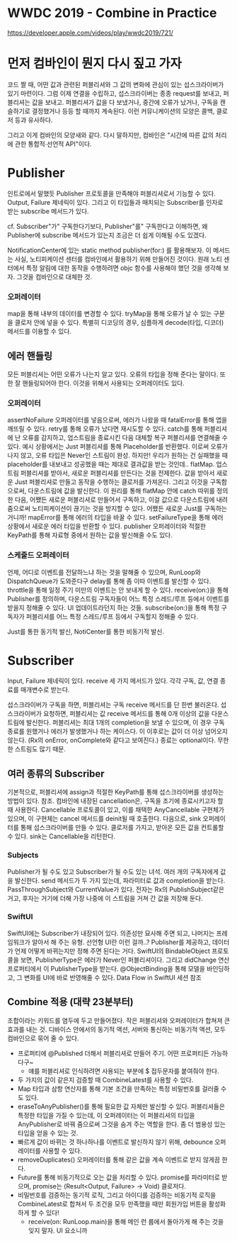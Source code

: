 # WWDC 2019 - Combine in Practice

https://developer.apple.com/videos/play/wwdc2019/721/

# 먼저 컴바인이 뭔지 다시 짚고 가자
코드 짤 때, 어떤 값과 관련된 퍼블리셔와 그 값의 변화에 관심이 있는 섭스크라이버가 있기 마련이다.
그럼 이제 연결을 수립하고, 섭스크라이버는 종종 request를 보내고, 퍼블리셔는 값을 보내고. 
퍼블리셔가 값을 다 보냈거나, 중간에 오류가 났거나, 구독을 캔슬하기로 결정했거나 등등 할 때까지 계속된다.
이런 커뮤니케이션의 모양은 콜백, 클로저 등과 유사하다.

그리고 이게 컴바인의 모양새와 같다.
다시 말하지만, 컴바인은 "시간에 따른 값의 처리에 관한 통합적∙선언적 API"이다.

# Publisher
인트로에서 말했듯 Publisher 프로토콜을 만족해야 퍼블리셔로서 기능할 수 있다.
Output, Failure 제네릭이 있다. 그리고 이 타입들과 매치되는 Subscriber를 인자로 받는 subscribe 메서드가 있다.

cf. Subscriber"가" 구독한다기보다, Publisher"를" 구독한다고 이해하면, 왜 Publisher에 subscribe 메서드가 있는지 조금은 더 쉽게 이해될 수도 있겠다.

NotificationCenter에 있는 static method publisher(for:) 를 활용해보자.
이 메서드는 사실, 노티피케이션 센터를 컴바인에서 활용하기 위해 만들어진 것이다. 원래 노티 센터에서 특정 알림에 대한 동작을 수행하려면 objc 함수를 사용해야 했던 것을 생각해 보자. 그것을 컴바인으로 대체한 것.

### 오퍼레이터
map을 통해 내부의 데이터를 변경할 수 있다.
tryMap을 통해 오류가 날 수 있는 구문을 클로저 안에 넣을 수 있다.
특별히 디코딩의 경우, 심플하게 decode(타입, 디코더) 메서드를 이용할 수 있다.

## 에러 핸들링
모든 퍼블리셔는 어떤 오류가 나는지 알고 있다. 오류의 타입을 정해 준다는 말이다. 또한 잘 핸들링되어야 한다. 이것을 위해서 사용되는 오퍼레이터도 있다.

### 오퍼레이터
assertNoFailure 오퍼레이터를 넣음으로써, 에러가 나왔을 때 fatalError를 통해 앱을 깨뜨릴 수 있다.
retry를 통해 오류가 났다면 재시도할 수 있다.
catch를 통해 퍼블리셔에 난 오류를 감지하고, 업스트림을 종료시킨 다음 대체할 복구 퍼블리셔를 연결해줄 수 있다.
    예시 상황에서는 Just 퍼블리셔를 통해 Placeholder를 반환했다. 이로써 오류가 나지 않고, 오류 타입은 Never인 스트림이 완성.
    하지만! 우리가 원하는 건 실패했을 때 placeholder를 내보내고 성공했을 때는 제대로 결과값을 받는 것인데..
flatMap. 업스트림 퍼블리셔를 받아서, 새로운 퍼블리셔를 만든다는 것을 전제한다.
    값을 받아서 새로운 Just 퍼블리셔로 만들고 동작을 수행하는 클로저를 가져온다. 그리고 이것을 구독함으로써, 다운스트림에 값을 발신한다.
    이 원리를 통해 flatMap 안에 catch 따위를 정의한 다음, 어쨌든 새로운 퍼블리셔로 만들어서 구독하고, 이걸 값으로 다운스트림에 내려 줌으로써 노티피케이션이 끊기는 것을 방지할 수 있다. 어쨌든 새로운 Just를 구독하는 거니까!
mapError를 통해 에러의 타입을 바꿀 수 있다.
setFailureType을 통해 에러 상황에서 새로운 에러 타입을 반환할 수 있다.
publisher 오퍼레이터와 적절한 KeyPath를 통해 자료형 중에서 원하는 값을 발신해줄 수도 있다.

### 스케줄드 오퍼레이터
언제, 어디로 이벤트를 전달하느냐 하는 것을 말해줄 수 있으며, RunLoop와 DispatchQueue가 도와준다구
delay를 통해 좀 이따 이벤트를 발신할 수 있다.
throttle을 통해 일정 주기 미만의 이벤트는 안 보내게 할 수 있다.
receive(on:)을 통해 Publisher를 정의하며, 다운스트림 구독자들이 어느 특정 스레드/루프 등에서 이벤트를 받을지 정해줄 수 있다. UI 업데이트라던지 하는 것들.
subscribe(on:)을 통해 특정 구독자가 퍼블리셔를 어느 특정 스레드/루프 등에서 구독할지 정해줄 수 있다.

Just를 통한 동기적 발신, NotiCenter를 통한 비동기적 발신.

# Subscriber
Input, Failure 제네릭이 있다.
receive 세 가지 메서드가 있다. 각각 구독, 값, 연결 종료를 매개변수로 받는다.

섭스크라이버가 구독을 하면, 퍼블리셔는 구독 receive 메서드를 단 한번 불러온다.
섭스크라이버가 요청하면, 퍼블리셔는 값 receive 메서드를 통해 0개 이상의 값을 다운스트림에 발신한다.
퍼블리셔는 최대 1개의 completion을 보낼 수 있으며, 이 경우 구독 종료를 원했거나 에러가 발생했거나 하는 케이스다. 이 이후로는 값이 더 이상 넘어오지 않는다. (Rx의 onError, onComplete와 같다고 보여진다.) 종료는 optional이다. 무한한 스트림도 많기 때문.

## 여러 종류의 Subscriber
기본적으로, 퍼블리셔에 assign과 적절한 KeyPath를 통해 섭스크라이버를 생성하는 방법이 있다.
    참조. 컴바인에 내장된 cancellation은, 구독을 조기에 종료시키고자 할 때 사용한다. Cancellable 프로토콜이 있고, 이를 채택한 AnyCancellable 구현체가 있으며, 이 구현체는 cancel 메서드를 deinit될 때 호출한다.
다음으로, sink 오퍼레이터를 통해 섭스크라이버를 만들 수 있다. 클로저를 가지고, 받아온 모든 값을 컨트롤할 수 있다. 
    sink는 Cancellable을 리턴한다.

### Subjects
Publisher가 될 수도 있고 Subscriber가 될 수도 있는 녀석. 여러 개의 구독자에게 값을 발신한다.
send 메서드가 두 가지 있는데, 파라미터로 값과 completion을 받는다.
PassThroughSubject와 CurrentValue가 있다. 전자는 Rx의 PublishSubject같은 거고, 후자는 거기에 더해 가장 나중에 이 스트림을 거쳐 간 값을 저장해 둔다.

### SwiftUI
SwiftUI에는 Subscriber가 내장되어 있다. 의존성만 묘사해 주면 되고, 나머지는 프레임워크가 알아서 해 주는 유형. 선언형 UI란 이런 걸까..?
Publisher를 제공하고, 데이터가 언제 어떻게 바뀌는지만 정해 주면 된다는 거다.
SwiftUI의 BindableObject 프로토콜을 보면, PublisherType은 에러가 Never인 퍼블리셔이다. 그리고 didChange 연산 프로퍼티에서 이 PublisherType을 받는다.
@ObjectBinding을 통해 모델을 바인딩하고, 그 변화를 UI에 바로 반영해줄 수 있다.
Data Flow in SwiftUI 세션 참조

## Combine 적용 (대략 23분부터)
조합이라는 키워드를 염두에 두고 만들어졌다. 작은 퍼블리셔와 오퍼레이터가 합쳐져 큰 효과를 내는 것.
디바이스 안에서의 동기적 액션, 서버와 통신하는 비동기적 액션, 모두 컴바인으로 묶어 줄 수 있다.
- 프로퍼티에 @Published 더해서 퍼블리셔로 만들어 주기. 어떤 프로퍼티든 가능하다구~
    - 얘를 퍼블리셔로 인식하려면 사용되는 부분에 $ 접두문자를 붙여줘야 한다.
- 두 가지의 값이 같은지 검증할 때 CombineLatest를 사용할 수 있다.
- Map 타입과 삼항 연산자를 통해 기본 조건을 만족하는 특정 비밀번호를 걸러줄 수도 있다.
- eraseToAnyPublisher()를 통해 필요한 값 자체만 발신할 수 있다. 퍼블리셔들은 특정한 타입을 가질 수 있는데, 이 오퍼레이터는 이 퍼블리셔의 타입을 AnyPublisher로 바꿔 줌으로써 그것을 숨겨 주는 역할을 한다. 좀 더 범용성 있는 타입을 얻을 수 있는 것.
- 빠르게 값이 바뀌는 것 하나하나를 이벤트로 발신하지 않기 위해, debounce 오퍼레이터를 사용할 수 있다.
- removeDuplicates() 오퍼레이터를 통해 같은 값을 계속 이벤트로 받지 않게끔 한다.
- Future를 통해 비동기적으로 오는 값을 처리할 수 있다. promise를 파라미터로 받으며, promise는 (Result<Output, Failure> -> Void) 클로저다.
- 비밀번호를 검증하는 동기적 로직, 그리고 아이디를 검증하는 비동기적 로직을 CombineLatest로 합쳐서 두 조건을 모두 만족했을 때만 회원가입 버튼을 활성화하게 할 수 있다!
    - receive(on: RunLoop.main)을 통해 메인 런 룹에서 돌아가게 해 주는 것을 잊지 말자. UI 요소니까
